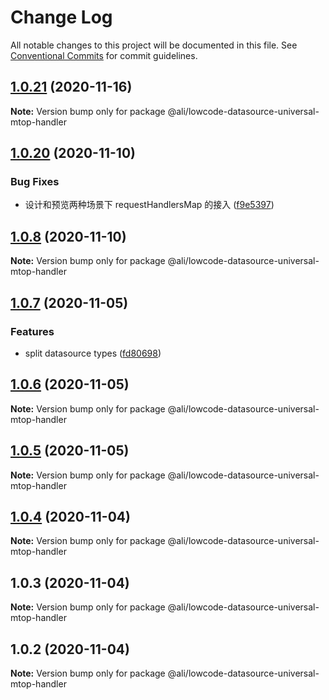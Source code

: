 # Change Log

All notable changes to this project will be documented in this file.
See [Conventional Commits](https://conventionalcommits.org) for commit guidelines.

<a name="1.0.21"></a>
## [1.0.21](https://gitlab.alibaba-inc.com/ali-lowcode/ali-lowcode-engine/compare/@ali/lowcode-datasource-universal-mtop-handler@1.0.20...@ali/lowcode-datasource-universal-mtop-handler@1.0.21) (2020-11-16)




**Note:** Version bump only for package @ali/lowcode-datasource-universal-mtop-handler

<a name="1.0.20"></a>
## [1.0.20](https://gitlab.alibaba-inc.com/ali-lowcode/ali-lowcode-engine/compare/@ali/lowcode-datasource-universal-mtop-handler@1.0.8...@ali/lowcode-datasource-universal-mtop-handler@1.0.20) (2020-11-10)


### Bug Fixes

* 设计和预览两种场景下 requestHandlersMap 的接入 ([f9e5397](https://gitlab.alibaba-inc.com/ali-lowcode/ali-lowcode-engine/commit/f9e5397))




<a name="1.0.8"></a>
## [1.0.8](https://gitlab.alibaba-inc.com/ali-lowcode/ali-lowcode-engine/compare/@ali/lowcode-datasource-universal-mtop-handler@1.0.7...@ali/lowcode-datasource-universal-mtop-handler@1.0.8) (2020-11-10)




**Note:** Version bump only for package @ali/lowcode-datasource-universal-mtop-handler

<a name="1.0.7"></a>
## [1.0.7](https://gitlab.alibaba-inc.com/ali-lowcode/ali-lowcode-engine/compare/@ali/lowcode-datasource-universal-mtop-handler@1.0.6...@ali/lowcode-datasource-universal-mtop-handler@1.0.7) (2020-11-05)


### Features

* split datasource types ([fd80698](https://gitlab.alibaba-inc.com/ali-lowcode/ali-lowcode-engine/commit/fd80698))




<a name="1.0.6"></a>
## [1.0.6](https://gitlab.alibaba-inc.com/ali-lowcode/ali-lowcode-engine/compare/@ali/lowcode-datasource-universal-mtop-handler@1.0.5...@ali/lowcode-datasource-universal-mtop-handler@1.0.6) (2020-11-05)




**Note:** Version bump only for package @ali/lowcode-datasource-universal-mtop-handler

<a name="1.0.5"></a>
## [1.0.5](https://gitlab.alibaba-inc.com/ali-lowcode/ali-lowcode-engine/compare/@ali/lowcode-datasource-universal-mtop-handler@1.0.4...@ali/lowcode-datasource-universal-mtop-handler@1.0.5) (2020-11-05)




**Note:** Version bump only for package @ali/lowcode-datasource-universal-mtop-handler

<a name="1.0.4"></a>
## [1.0.4](https://gitlab.alibaba-inc.com/ali-lowcode/ali-lowcode-engine/compare/@ali/lowcode-datasource-universal-mtop-handler@1.0.3...@ali/lowcode-datasource-universal-mtop-handler@1.0.4) (2020-11-04)




**Note:** Version bump only for package @ali/lowcode-datasource-universal-mtop-handler

<a name="1.0.3"></a>
## 1.0.3 (2020-11-04)




**Note:** Version bump only for package @ali/lowcode-datasource-universal-mtop-handler

<a name="1.0.2"></a>
## 1.0.2 (2020-11-04)




**Note:** Version bump only for package @ali/lowcode-datasource-universal-mtop-handler
